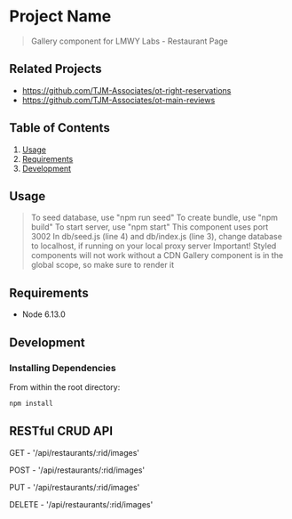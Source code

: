 # Project Name

> Gallery component for LMWY Labs - Restaurant Page

## Related Projects

  - https://github.com/TJM-Associates/ot-right-reservations
  - https://github.com/TJM-Associates/ot-main-reviews

## Table of Contents

1. [Usage](#Usage)
1. [Requirements](#requirements)
1. [Development](#development)

## Usage
> To seed database, use "npm run seed"
> To create bundle, use "npm build"
> To start server, use "npm start"
> This component uses port 3002
> In db/seed.js (line 4) and db/index.js (line 3), change database to localhost, if running on your local proxy server
> Important! Styled components will not work without a CDN
> Gallery component is in the global scope, so make sure to render it 

## Requirements
- Node 6.13.0

## Development
### Installing Dependencies

From within the root directory:

```sh
npm install
```
## RESTful CRUD API
GET - '/api/restaurants/:rid/images'

POST - '/api/restaurants/:rid/images'

PUT - '/api/restaurants/:rid/images'

DELETE - '/api/restaurants/:rid/images'
